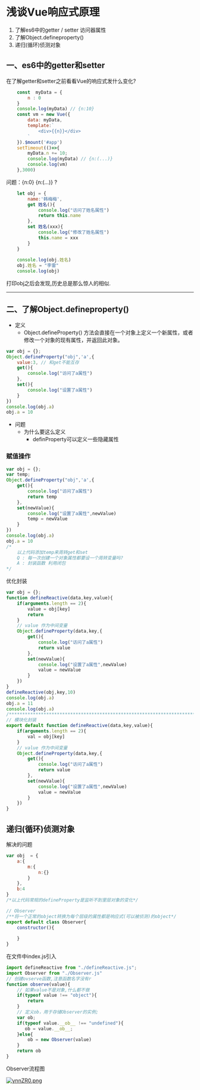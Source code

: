 # 浅谈Vue响应式原理
1. 了解es6中的getter / setter 访问器属性
2. 了解Object.defineproperty()
3. 递归(循环)侦测对象

## 一、es6中的getter和setter
在了解getter和setter之前看看Vue的响应式发什么变化?
```javascript
    const  myData = {
        n : 0
    }
    console.log(myData) // {n:10}
    const vm = new Vue({
        data: myData,
        template:`
    		<div>{{n}}</div>
    	`
    }).$mount('#app')
    setTimeout(()=>{
        myData.n += 10;
        console.log(myData) // {n:(...)}
        console.log(vm)
    },3000)
```
问题：{n:0} {n:(...)} ?

```javascript
    let obj = {
        name:'韩梅梅',
        get 姓名(){
            console.log("访问了姓名属性")
            return this.name 
        },
        set 姓名(xxx){
            console.log("修改了姓名属性")
            this.name = xxx
        }
    }
    
    console.log(obj.姓名)
    obj.姓名 = "李雷"
    console.log(obj)
```
打印obj之后会发现,历史总是那么惊人的相似.

---

## 二、了解Object.defineproperty()
- 定义
  - Object.defineProperty() 方法会直接在一个对象上定义一个新属性，或者修改一个对象的现有属性，并返回此对象。

```javascript
var obj = {};
Object.defineProperty("obj",'a',{
    value:3, // 和get不能互存
    get(){
        console.log("访问了a属性")
    },
    set(){
        console.log("设置了a属性")
    }
})
console.log(obj.a)
obj.a = 10
```

- 问题
  - 为什么要这么定义
    - definProperty可以定义一些隐藏属性

### 赋值操作

```javascript
var obj = {};
var temp;
Object.defineProperty("obj",'a',{
    get(){
        console.log("访问了a属性")
        return temp
    },
    set(newValue){
        console.log("设置了a属性",newValue)
        temp = newValue
    }
})
console.log(obj.a)
obj.a = 10
/*
	以上代码添加temp来周转get和set
	Q : 每一次创建一个对象属性都要设一个周转变量吗?
	A : 封装函数 利用闭包
*/
```

优化封装

```javascript
var obj = {};
function defineReactive(data,key,value){
    if(arguments.length == 2){
        value = obj[key]
        return
    }
    // value 作为中间变量
    Object.defineProperty(data,key,{
        get(){
            console.log("访问了a属性")
            return value
        },
        set(newValue){
            console.log("设置了a属性",newValue)
            value = newValue
        }
    })
}
defineReactive(obj,key,10)
console.log(obj.a)
obj.a = 11
console.log(obj.a)
/*************************************************************************************************************/
// 模块化封装
export default function defineReactive(data,key,value){
    if(arguments.length == 2){
        val = obj[key]
    }
    // value 作为中间变量
    Object.defineProperty(data,key,{
        get(){
            console.log("访问了a属性")
            return value
        },
        set(newValue){
            console.log("设置了a属性",newValue)
            value = newValue
        }
    })
}

```

## 递归(循环)侦测对象

解决的问题

```javascript
var obj  = {
    a:{
        m:{
        	n:{}
    	}
    },
    b:4
}
/*以上代码常规的defineProperty是监听不到里层对象的变化*/
```

```javascript
// Observer
/**将一个正常的object转换为每个层级的属性都是响应式(可以被侦测)的object*/
export default class Observer{
    constructor(){
        
    }
}
```

在文件中index.js引入

```javascript
import defineReactive from "./defineReactive.js";
import Observer from "./Observer.js"
// 创建ovserve函数,注意函数名字没有r
function observe(value){
    // 如果value不是对象,什么都不做
    if(typeof value !== "object"){
        return
    }
    // 定义ob，用于存储Observer的实例;
    var ob;
    if(typeof value.__ob__ !== "undefined"){
       ob = value.__ob__;
    }else{
        ob = new Observer(value)
    }
    return ob
}
```

Observer流程图

[![ynnZR0.png](https://s3.ax1x.com/2021/02/02/ynnZR0.png)](https://imgchr.com/i/ynnZR0)



